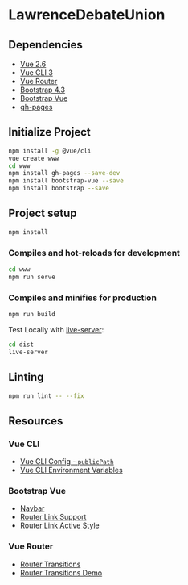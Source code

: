 # LawrenceDebateUnion

## Dependencies

* [Vue 2.6](https://vuejs.org/)
* [Vue CLI 3](https://cli.vuejs.org/guide/creating-a-project.html#vue-create)
* [Vue Router](https://router.vuejs.org/)
* [Bootstrap 4.3](https://getbootstrap.com/docs/4.3/getting-started/introduction/)
* [Bootstrap Vue](https://bootstrap-vue.js.org/)
* [gh-pages](https://www.npmjs.com/package/gh-pages)

## Initialize Project

```bash
npm install -g @vue/cli
vue create www
cd www
npm install gh-pages --save-dev
npm install bootstrap-vue --save
npm install bootstrap --save
```

## Project setup

```bash
npm install
```

### Compiles and hot-reloads for development

```bash
cd www
npm run serve
```

### Compiles and minifies for production

```bash
npm run build
```

Test Locally with [live-server](https://www.npmjs.com/package/live-server):

```bash
cd dist
live-server
```

## Linting

```bash
npm run lint -- --fix
```

## Resources

### Vue CLI

* [Vue CLI Config - `publicPath`](https://cli.vuejs.org/config/#publicpath)
* [Vue CLI Environment Variables](https://cli.vuejs.org/guide/mode-and-env.html#modes)

### Bootstrap Vue

* [Navbar](https://bootstrap-vue.js.org/docs/components/navbar)
* [Router Link Support](https://bootstrap-vue.js.org/docs/reference/router-links/)
* [Router Link Active Style](https://stackoverflow.com/questions/46083220/how-to-vuejs-router-link-active-style)

### Vue Router

* [Router Transitions](https://router.vuejs.org/guide/advanced/transitions.html#per-route-transition)
* [Router Transitions Demo](https://markus.oberlehner.net/blog/vue-router-page-transitions/)